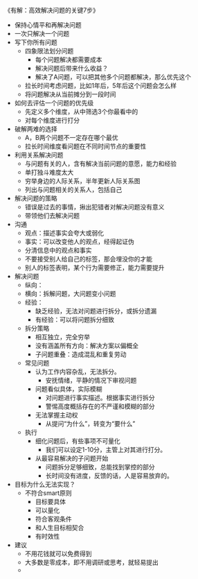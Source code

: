 《有解：高效解决问题的关键7步》

- 保持心情平和再解决问题
- 一次只解决一个问题 
- 写下你所有问题
	- 四象限法划分问题
		- 每个问题解决都需要成本
		- 解决问题后带来什么收益？
		- 解决了A问题，可以把其他多个问题都解决，那么优先这个
	- 拉长时间考虑问题，比如1年后，5年后这个问题会怎么样
	- 将问题解决从当前摊分到一段时间
- 如何去评估一个问题的优先级
	- 先定义多个维度，从中筛选3个你最看中的
	- 对每个维度进行打分
- 破解两难的选择
	- A，B两个问题不一定存在哪个最优
	- 拉长时间维度看问题在不同时间节点的重要性
- 利用关系解决问题
	- 与问题有关的人，含有解决当前问题的意愿，能力和经验
	- 单打独斗难度太大
	- 穷举身边的人际关系，半年更新人际关系图
	- 列出与问题相关的关系人，包括自己
- 解决问题的策略
	- 错误是过去的事情，揪出犯错者对解决问题没有意义
	- 带领他们去解决问题
- 沟通
	- 观点：描述事实会夸大或弱化
	- 事实：可以改变他人的观点，经得起证伪
	- 分清信息中的观点和事实
	- 不要接受别人给自己的标签，那会埋没你的才能
	- 别人的标签表明，某个行为需要修正，能力需要提升
- 解决问题
	- 纵向：
	- 横向：拆解问题，大问题变小问题
	- 经验：
		- 缺乏经验，无法对问题进行拆分，或拆分遗漏
		- 有经验：可以将问题拆分细致
	- 拆分策略
		- 相互独立，完全穷举
		- 没有涵盖所有方向：解决方案以偏概全
		- 子问题重叠：造成混乱和重复劳动
	- 常见问题
		- 认为工作内容杂乱，无法拆分。
			- 安抚情绪，平静的情况下审视问题
		- 问题看似具体，实际模糊
			- 对问题进行事实描述。根据事实进行拆分
			- 警惕高度概括存在的不严谨和模糊的部分
		- 无法掌握主动权
			- 从提问“为什么”，转变为“要什么”
	- 执行
		- 细化问题后，有些事项不可量化
			- 我们可以设定1-10分，主管上对其进行打分。
		- 从最容易解决的子问题开始
			- 问题拆分足够细致，总能找到掌控的部分
			- 长时间没有进度，反馈的话，人是容易放弃的。
- 目标为什么无法实现？
	- 不符合smart原则
		- 目标要具体
		- 可以量化
		- 符合客观条件
		- 和人生目标相契合
		- 有时效性
- 建议
	- 不用花钱就可以免费得到
	- 大多数是零成本，即不用调研或思考，就轻易提出
	- 